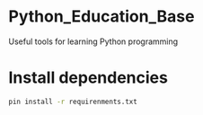 # Python_Education_Base
Useful tools for learning Python programming

# Install dependencies
````bash
pin install -r requirenments.txt
````